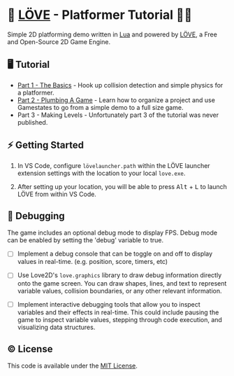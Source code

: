 # 💜 [LÖVE](https://love2d.org/) - Platformer Tutorial 🏃‍♀️

Simple 2D platforming demo written in [Lua](https://www.lua.org/) and powered by [LÖVE](https://love2d.org/), a Free and Open-Source 2D Game Engine.

## 🖥️ Tutorial

- [Part 1 - The Basics](http://www.osmstudios.com/tutorials/love2d-platformer-tutorial-part-1-the-basics) - Hook up collision detection and simple physics for a platformer.
- [Part 2 - Plumbing A Game](http://osmstudios.com/tutorials/love2d-platformer-tutorial-part-2-plumbing-a-game) - Learn how to organize a project and use Gamestates to go from a simple demo to a full size game.
- Part 3 - Making Levels - Unfortunately part 3 of the tutorial was never published.

## ⚡ Getting Started

1. In VS Code, configure `lövelauncher.path` within the LÖVE launcher extension settings with the location to your local `love.exe`.

2. After setting up your location, you will be able to press <kbd>Alt</kbd> + <kbd>L</kbd> to launch LÖVE from within VS Code.

<!--
## 🎮 Controls

Placeholder section.
-->

## 🔧 Debugging

The game includes an optional debug mode to display FPS. Debug mode can be enabled by setting the 'debug' variable to true.

- [ ] Implement a debug console that can be toggle on and off to display values in real-time. (e.g. position, score, timers, etc)

- [ ] Use Love2D's `love.graphics` library to draw debug information directly onto the game screen. You can draw shapes, lines, and text to represent variable values, collision boundaries, or any other relevant information.

- [ ] Implement interactive debugging tools that allow you to inspect variables and their effects in real-time. This could include pausing the game to inspect variable values, stepping through code execution, and visualizing data structures.

## © License

This code is available under the [MIT License](LICENSE).
